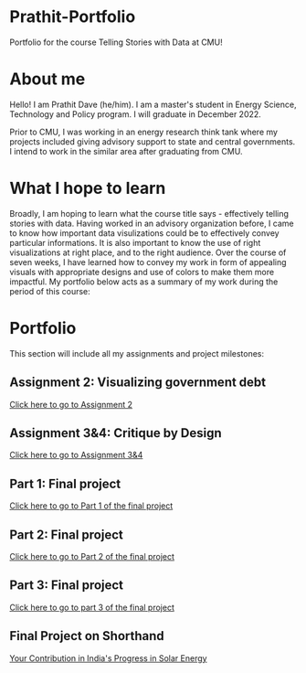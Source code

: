 # Prathit-Portfolio
Portfolio for the course Telling Stories with Data at CMU!

# About me 
Hello! I am Prathit Dave (he/him). I am a master's student in Energy Science, Technology and Policy program. I will graduate in December 2022. 

Prior to CMU, I was working in an energy research think tank where my projects included giving advisory support to state and central governments. I intend to work in the similar area after graduating from CMU.

# What I hope to learn
Broadly, I am hoping to learn what the course title says - effectively telling stories with data. Having worked in an advisory organization before, I came to know how important data visulizations could be to effectively convey particular informations. It is also important to know the use of right visualizations at right place, and to the right audience. Over the course of seven weeks, I have learned how to convey my work in form of appealing visuals with appropriate designs and use of colors to make them more impactful. My portfolio below acts as a summary of my work during the period of this course:

# Portfolio
This section will include all my assignments and project milestones:

## Assignment 2: Visualizing government debt

[Click here to go to Assignment 2](TSWD2.md)

## Assignment 3&4: Critique by Design

[Click here to go to Assignment 3&4](TSDW3&4.md)

## Part 1: Final project

[Click here to go to Part 1 of the final project](part1finalproject.md)

## Part 2: Final project

[Click here to go to Part 2 of the final project](part2finalproject.md)

## Part 3: Final project

[Click here to go to part 3 of the final project](part3finalproject.md)

## Final Project on Shorthand

[Your Contribution in India's Progress in Solar Energy](https://carnegiemellon.shorthandstories.com/India-s-solar-energy-progress/index.html)
